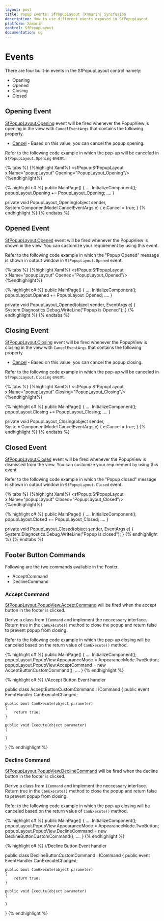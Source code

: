 ```yaml
---
layout: post
title: Popup Events| SfPopupLayout |Xamarin| Syncfusion
description: How to use different events exposed in SfPopupLayout.
platform: Xamarin
control: SfPopupLayout
documentation: ug
--- 
```


# Events

There are four built-in events in the SfPopupLayout control namely:

* Opening
* Opened
* Closing
* Closed

## Opening Event

[SfPopupLayout.Opening](https://help.syncfusion.com/cr/cref_files/xamarin/sfpopuplayout/Syncfusion.SfPopupLayout.XForms~Syncfusion.XForms.PopupLayout.SfPopupLayout~Opening_EV.html) event will be fired whenever the PopupView is opening in the view with `CancelEventArgs` that contains the following property.

* [Cancel](https://msdn.microsoft.com/query/dev14.query?appId=Dev14IDEF1&l=EN-US&k=k(System.ComponentModel.CancelEventArgs.Cancel)&rd=true) - Based on this value, you can cancel the popup opening.

Refer to the following code example in which the pop-up will be canceled in `SfPopupLayout.Opening` event.

{% tabs %}
{%highlight Xaml%}
<sfPopup:SfPopupLayout x:Name="popupLayout" Opening="PopupLayout_Opening"/>
{%endhighlight%}

{% highlight c# %}
public MainPage()
{
    ....
    InitializeComponent();
    popupLayout.Opening += PopupLayout_Opening;
    ....
}

private void PopupLayout_Opening(object sender, System.ComponentModel.CancelEventArgs e)
{
    e.Cancel = true;
}
{% endhighlight %}
{% endtabs %}

## Opened Event

[SfPopupLayout.Opened](https://help.syncfusion.com/cr/cref_files/xamarin/sfpopuplayout/Syncfusion.SfPopupLayout.XForms~Syncfusion.XForms.PopupLayout.SfPopupLayout~Opened_EV.html) event will be fired whenever the PopupView is shown in the view.
You can customize your requirement by using this event.

Refer to the following code example in which the "Popup Opened" message is shown in output window in `SfPopupLayout.Opened` event.

{% tabs %}
{%highlight Xaml%}
<sfPopup:SfPopupLayout x:Name="popupLayout" Opened="PopupLayout_Opened"/>
{%endhighlight%}

{% highlight c# %}
public MainPage()
{
    ....
    InitializeComponent();
    popupLayout.Opened += PopupLayout_Opened;
    ....
}

private void PopupLayout_Opened(object sender, EventArgs e)
{
    System.Diagnostics.Debug.WriteLine("Popup is Opened");
}
{% endhighlight %}
{% endtabs %}

## Closing Event

[SfPopupLayout.Closing](https://help.syncfusion.com/cr/cref_files/xamarin/sfpopuplayout/Syncfusion.SfPopupLayout.XForms~Syncfusion.XForms.PopupLayout.SfPopupLayout~Opening_EV.html) event will be fired whenever the PopupView is closing in the view with `CancelEventArgs` that contains the following property.

* [Cancel](https://msdn.microsoft.com/query/dev14.query?appId=Dev14IDEF1&l=EN-US&k=k(System.ComponentModel.CancelEventArgs.Cancel)&rd=true) - Based on this value, you can cancel the popup closing.

Refer to the following code example in which the pop-up will be canceled in `SfPopupLayout.Closing` event.

{% tabs %}
{%highlight Xaml%}
<sfPopup:SfPopupLayout x:Name="popupLayout"  Closing="PopupLayout_Closing"/>
{%endhighlight%}

{% highlight c# %}
public MainPage()
{
    ....
    InitializeComponent();
    popupLayout.Closing += PopupLayout_Closing;
    ....
}

private void PopupLayout_Closing(object sender, System.ComponentModel.CancelEventArgs e)
{
    e.Cancel = true;
}
{% endhighlight %}
{% endtabs %}

## Closed Event

[SfPopupLayout.Closed](https://help.syncfusion.com/cr/cref_files/xamarin/sfpopuplayout/Syncfusion.SfPopupLayout.XForms~Syncfusion.XForms.PopupLayout.SfPopupLayout~Closed_EV.html) event will be fired whenever the PopupView is dismissed from the view.
You can customize your requirement by using this event.

Refer to the following code example in which the "Popup closed" message is shown in output window in `SfPopupLayout.Closed` event.

{% tabs %}
{%highlight Xaml%}
<sfPopup:SfPopupLayout x:Name="popupLayout" Closed="PopupLayout_Closed"/>
{%endhighlight%}

{% highlight c# %}
public MainPage()
{
    ....
    InitializeComponent();
    popupLayout.Closed += PopupLayout_Closed;
    ....
}

private void PopupLayout_Closed(object sender, EventArgs e)
{
    System.Diagnostics.Debug.WriteLine("Popup is closed");
}
{% endhighlight %}
{% endtabs %}

## Footer Button Commands

Following are the two commands available in the Footer.

* AcceptCommand
* DeclineCommand

### Accept Command

[SfPopupLayout.PopupView.AcceptCommand](https://help.syncfusion.com/cr/cref_files/xamarin/sfpopuplayout/Syncfusion.SfPopupLayout.XForms~Syncfusion.XForms.PopupLayout.PopupView~AcceptCommand.html) will be fired when the accept button in the footer is clicked. 

Derive a class from `ICommand` and implement the neccessary interface. Return true in the `CanExecute()` method to close the popup and return false to prevent popup from closing.

Refer to the following code example in which the pop-up closing will be canceled based on the return value of `CanExecute()` method.

{% highlight c# %}
public MainPage()
{
    ....
    InitializeComponent();
    popupLayout.PopupView.AppearanceMode = AppearanceMode.TwoButton;
    popupLayout.PopupView.AcceptCommand = new AcceptButtonCustomCommand();
    ....
}
{% endhighlight %}

{% highlight c# %}
//Accept Button Event handler

public class AcceptButtonCustomCommand : ICommand
{
    public event EventHandler CanExecuteChanged;

    public bool CanExecute(object parameter)
    {
        return true;
    }

    public void Execute(object parameter)
    {
       
    }
}
{% endhighlight %}

### Decline Command

[SfPopupLayout.PopupView.DeclineCommand](https://help.syncfusion.com/cr/cref_files/xamarin/sfpopuplayout/Syncfusion.SfPopupLayout.XForms~Syncfusion.XForms.PopupLayout.PopupView~DeclineCommand.html) will be fired when the decline button in the footer is clicked.  

Derive a class from `ICommand` and implement the neccessary interface. Return true in the `CanExecute()` method to close the popup and return false to prevent popup from closing.

Refer to the following code example in which the pop-up closing will be canceled based on the return value of `CanExecute()` method.

{% highlight c# %}
public MainPage()
{
    ....
    InitializeComponent();
    popupLayout.PopupView.AppearanceMode = AppearanceMode.TwoButton;
    popupLayout.PopupView.DeclineCommand = new DeclineButtonCustomCommand();
    ....
}
{% endhighlight %}

{% highlight c# %}
//Decline Button Event handler

public class DeclineButtonCustomCommand : ICommand
{
    public event EventHandler CanExecuteChanged;

    public bool CanExecute(object parameter)
    {
        return true;
    }

    public void Execute(object parameter)
    {
       
    }
}
{% endhighlight %}